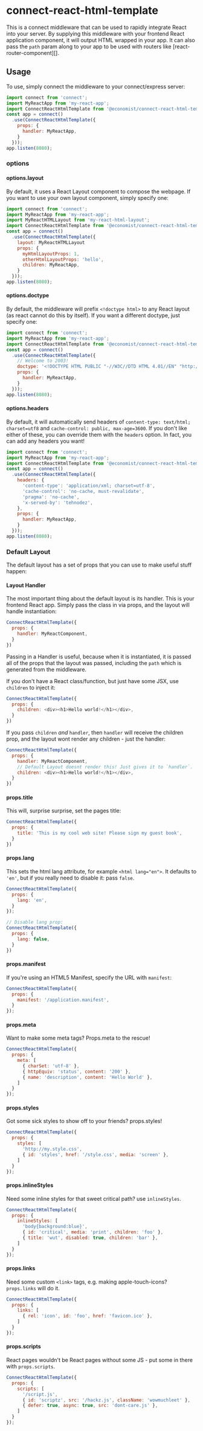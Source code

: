 # connect-react-html-template

This is a connect middleware that can be used to rapidly integrate React into your server. By supplying this middleware with your frontend React application component, it will output HTML wrapped in your app. It can also pass the `path` param along to your app to be used with routers like [react-router-component][].

## Usage

To use, simply connect the middleware to your connect/express server:

```js
import connect from 'connect';
import MyReactApp from 'my-react-app';
import ConnectReactHtmlTemplate from '@economist/connect-react-html-template';
const app = connect()
  .use(ConnectReactHtmlTemplate({
    props: {
      handler: MyReactApp,
    }
  }));
app.listen(8080);
```

### options

#### options.layout

By default, it uses a React Layout component to compose the webpage. If you want to use your own layout component, simply specify one:

```js
import connect from 'connect';
import MyReactApp from 'my-react-app';
import MyReactHTMLLayout from 'my-react-html-layout';
import ConnectReactHtmlTemplate from '@economist/connect-react-html-template';
const app = connect()
  .use(ConnectReactHtmlTemplate({
    layout: MyReactHTMLLayout
    props: {
      myHtmlLayoutProps: 1,
      otherHtmlLayoutProps: 'hello',
      children: MyReactApp,
    }
  }));
app.listen(8080);
```

#### options.doctype

By default, the middleware will prefix `<!doctype html>` to any React layout (as react cannot do this by itself). If you want a different doctype, just specify one:

```js
import connect from 'connect';
import MyReactApp from 'my-react-app';
import ConnectReactHtmlTemplate from '@economist/connect-react-html-template';
const app = connect()
  .use(ConnectReactHtmlTemplate({
    // Welcome to 2003!
    doctype: '<!DOCTYPE HTML PUBLIC "-//W3C//DTD HTML 4.01//EN" "http://www.w3.org/TR/html4/strict.dtd">',
    props: {
      handler: MyReactApp,
    }
  }));
app.listen(8080);
```

#### options.headers

By default, it will automatically send headers of `content-type: text/html; charset=utf8` and `cache-control: public, max-age=3600`. If you don't like either of these, you can override them with the `headers` option. In fact, you can add any headers you want!

```js
import connect from 'connect';
import MyReactApp from 'my-react-app';
import ConnectReactHtmlTemplate from '@economist/connect-react-html-template';
const app = connect()
  .use(ConnectReactHtmlTemplate({
    headers: {
      'content-type': 'application/xml; charset=utf-8',
      'cache-control': 'no-cache, must-revalidate',
      'pragma': 'no-cache',
      'x-served-by': 'tehnodez',
    },
    props: {
      handler: MyReactApp,
    }
  }));
app.listen(8080);
```

### Default Layout

The default layout has a set of props that you can use to make useful stuff happen:

#### Layout Handler

The most important thing about the default layout is its handler. This is your frontend React app. Simply pass the class in via props, and the layout will handle instantiation:

```js
ConnectReactHtmlTemplate({
  props: {
    handler: MyReactComponent,
  }
})
```

Passing in a Handler is useful, because when it is instantiated, it is passed all of
the props that the layout was passed, including the `path` which is generated from
the middleware.

If you don't have a React class/function, but just have some JSX, use `children` to inject it:

```js
ConnectReactHtmlTemplate({
  props: {
    children: <div><h1>Hello world!</h1></div>,
  }
})
```

If you pass `children` _and_ `handler`, then `handler` will receive the children prop, and the layout wont render any children - just the handler:

```js
ConnectReactHtmlTemplate({
  props: {
    handler: MyReactComponent,
    // Default Layout doesnt render this! Just gives it to `handler`.
    children: <div><h1>Hello world!</h1></div>,
  }
})
```

#### props.title

This will, surprise surprise, set the pages title:

```js
ConnectReactHtmlTemplate({
  props: {
    title: 'This is my cool web site! Please sign my guest book',
  }
})
```

#### props.lang

This sets the html lang attribute, for example `<html lang="en">`. It defaults to `'en'`, but if you really need to disable it: pass `false`.

```js
ConnectReactHtmlTemplate({
  props: {
    lang: 'en',
  }
});

// Disable lang prop:
ConnectReactHtmlTemplate({
  props: {
    lang: false,
  }
})
```

#### props.manifest

If you're using an HTML5 Manifest, specify the URL with `manifest`:

```js
ConnectReactHtmlTemplate({
  props: {
    manifest: '/application.manifest',
  }
});
```

#### props.meta

Want to make some meta tags? Props.meta to the rescue!

```js
ConnectReactHtmlTemplate({
  props: {
    meta: [
      { charSet: 'utf-8' },
      { httpEquiv: 'status', content: '200' },
      { name: 'description', content: 'Hello World' },
    ]
  }
});
```

#### props.styles

Got some sick styles to show off to your friends? props.styles!

```js
ConnectReactHtmlTemplate({
  props: {
    styles: [
      'http://my.style.css',
      { id: 'styles', href: '/style.css', media: 'screen' },
    ]
  }
});
```

#### props.inlineStyles

Need some inline styles for that sweet critical path? use `inlineStyles`.

```js
ConnectReactHtmlTemplate({
  props: {
    inlineStyles: [
      'body{background:blue}',
      { id: 'critical', media: 'print', children: 'foo' },
      { title: 'wut', disabled: true, children: 'bar' },
    ]
  }
});
```

#### props.links

Need some custom `<link>` tags, e.g. making apple-touch-icons? `props.links` will do it.

```js
ConnectReactHtmlTemplate({
  props: {
    links: [
      { rel: 'icon', id: 'foo', href: 'favicon.ico' },
    ]
  }
});
```
#### props.scripts

React pages wouldn't be React pages without some JS - put some in there with `props.scripts`.

```js
ConnectReactHtmlTemplate({
  props: {
    scripts: [
      '/script.js',
      { id: 'scriptz', src: '/hackz.js', className: 'wowmuchleet' },
      { defer: true, async: true, src: 'dont-care.js' },
    ]
  }
});
```
